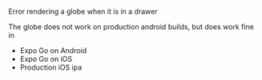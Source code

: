 Error rendering a globe when it is in a drawer

The globe does not work on production android builds, but does work fine in

  - Expo Go on Android
  - Expo Go on iOS
  - Production iOS ipa
